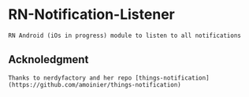 # RN-Notification-Listener

    RN Android (iOs in progress) module to listen to all notifications

## Acknoledgment

    Thanks to nerdyfactory and her repo [things-notification](https://github.com/amoinier/things-notification)
